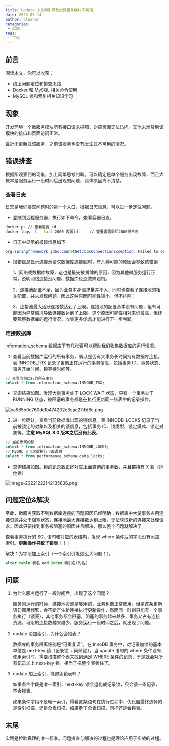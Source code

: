 ```yaml
---
title: Update 未加索引导致的微服务模块不可用
date: 2023-06-14
author: Cleaner
categories: 
 - 后端
tags: 
 - 工作
---
```


## 前言

阅读本文，你可以收获：

* 线上问题定位和排查思路
* Docker 和 MySQL 相关命令使用
* MySQL 锁和索引相关知识学习

## 现象

开发环境一个微服务模块所有接口请求报错，对应页面无法访问。其他未涉及到该模块的接口和页面访问正常。

最近未更新过该服务，之前该服务也没有发生过不可用的情况。

## 错误排查

根据所观察到的现象，加上简单思考判断，可以确定是单个服务出现故障，而且大概率是服务运行一段时间后出现的问题，具体原因尚不清楚。

### 查看日志

日志是我们排查问题时的第一个入口，根据日志信息，可以进一步定位问题。

* 登陆到远程服务器，执行如下命令，查看容器日志。

~~~sh
docker ps // 查看容器 id
docker logs -f --tail 2000 容器id		// 查看容器最后2000行日志
~~~

* 日志中显示的报错信息如下

```java
org.springframework.jdbc.CannotGetJdbcConnectionException: Failed to obtain JDBC Connection; nested exception is java.sql.SQLTransientConnectionException: HikariPool-1 - Connection is not available, request timed out after 30000ms.
```

* 报错信息显示连接池请求数据库连接超时，有几种可能的原因会导致该错误：

  1、网络或数据库故障，这也是最先被排除的原因，因为其他微服务运行正常，说明网络连接没问题、数据库也没故障宕机。

  2、连接池配置不足，因为业务本身请求量并不大，同时也查看了连接池的相关配置，并未发现问题，因此这种原因可能性较小，但不排除；

  3、连接池最大活跃连接数达到了上限。连接池的配置基本没有问题，但有可能因为异常情况导致连接数达到了上限，这个原因可能性相对来说最高，但还要观察数据库的运行情况，收集更多信息才能进行下一步判断。

### 连接数据库

information_schema 数据库下有几张表可以帮助我们收集数据库的运行情况。

1. 查看当前数据库运行的所有事务，确认是否有大事务长时间持有数据库连接。表 INNODB_TRX 记录了当前正在运行的事务信息，包括事务 ID、事务状态、事务开始时间、锁等待时间等。

~~~sql
// 查看当前运行的所有事务
select * from information_schema.INNODB_TRX;
~~~

* 查询结果如图。发现大量事务处于 LOCK WAIT 状态，只有一个事务处于 RUNNING 状态，被阻塞的事务都是在执行更新同一张表中的记录操作。

![ba585b0c760dc1b474202c3cae27dd6c.png](https://p3-juejin.byteimg.com/tos-cn-i-k3u1fbpfcp/09c268b6a7164b628a9b1d7d658ddf64~tplv-k3u1fbpfcp-zoom-1.image)

2. 进一步确认，查看当前数据库出现的锁信息。表 INNODB_LOCKS 记录了当前被锁定的对象以及相关的锁信息，包括事务 ID、锁类型、锁定模式、锁定对象等。**注意 MySQL 8.0 版本之后没有此表**。

~~~sql
// 当前出现的锁
select * from infromation_schema.INNODB_LOCKS;
// MySQL 8.0之后执行下面语句
select * from performance_schema.data_locks;
~~~

* 查询结果如图。锁的记录数正好对应上面查询的事务数，并且都持有 X 锁（排他锁）

![image-20221222142135836.png](https://p3-juejin.byteimg.com/tos-cn-i-k3u1fbpfcp/a66b16be038e489eb858d69cdb297be5~tplv-k3u1fbpfcp-zoom-1.image)

## 问题定位&解决

至此，微服务获取不到数据库连接的问题原因已经明确：数据库中大量事务占用连接资源并处于阻塞状态，连接池最大连接数达到上限，无法获取新的连接来处理请求。因此只要找到事务被阻塞的原因并且解决，那么整个问题就解决了。

查看事务执行的 SQL 语句和对应的表结构，发现 where 条件后的字段没有添加索引。**更新操作导致了锁表**！！！

解决：为字段加上索引（一个索引引发这么大问题！）。

```sql
alter table 表名 add index 索引名(列名)
```

## 问题

1. 为什么服务运行了一段时间后，出现了这个问题？

   服务刚运行的时候，连接池资源是够用的，业务也能正常使用。但是这条更新语句调用频繁，会不断产生新连接执行更新操作，然而同一时刻只能有一个事务执行（锁表），其他事务都会阻塞。阻塞的事务越来越多，事务又占有连接资源，可用的连接数越来越少，服务运行一段时间之后，就出现了问题。

2. update 没加索引，为什么会锁表？

   数据库的事务隔离级别是“可重复读”。在 InnoDB 事务中，对记录加锁的基本单位是 next-key 锁（记录锁 + 间隙锁）。当 update 语句的 where 条件没有使用索引时，需要扫描整个表来找到满足 WHERE 条件的记录，于是就会对所有记录加上 next-key 锁，相当于把整个表锁住了。

3. update 加上索引，能避免锁表吗？

   如果条件字段是唯一索引，next-key 锁会退化成记录锁，只会锁一条记录，不会锁表。

   如果条件字段不是唯一索引，得看这条语句在执行过程中，优化器最终选择的是索引扫描，还是全表扫描，如果走了全表扫描，同样还是会锁表。

## 末尾

实践是检验真理的唯一标准。问题排查与解决的过程也是理论应用于实战的过程。
